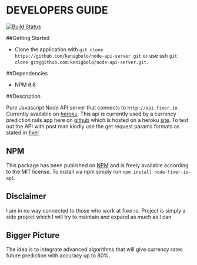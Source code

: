 # DEVELOPERS GUIDE

[![Build Status](https://travis-ci.org/kenigbolo/node-api-server.png)](https://travis-ci.org/kenigbolo/node-api-server)

##Getting Started

+ Clone the application with `git clone https://github.com/kenigbolo/node-api-server.git` or use ssh  `git clone git@github.com:kenigbolo/node-api-server.git`.

##Dependencies

* NPM 6.6

##Description

Pure Javascript Node API server that connects to `http://api.fixer.io`. Currently available on [heroku](http://fixer-node-api.herokuapp.com). This api is currently used by a currency prediction rails app here on [github](https://github.com/kenigbolo/currency-converter.git) which is hosted on a heroku [site](https://currency-predictor.herokuapp.com). To test out the API with post man kindly use the get request params formats as stated in [fixer](http://api.fixer.io)

## NPM

This package has been published on [NPM](https://www.npmjs.com/package/node-fixer-io-api) and is freely available according to the MIT license. To install via npm simply run `npm install node-fixer-io-api`.

## Disclaimer
I am in no way connected to those who work at fixer.io. Project is simply a side project which I will try to maintain and expand as much as I can

## Bigger Picture
The idea is to integrate advanced algorithms that will give currency rates future prediction with accuracy up to 80%.
